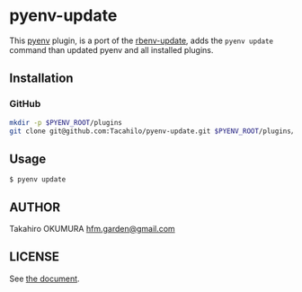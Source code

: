 # pyenv-update

This [pyenv](https://github.com/yyuu/pyenv) plugin, is a port of the [rbenv-update](https://github.com/rkh/rbenv-update), adds the `pyenv update` command than updated pyenv and all installed plugins.

## Installation

### GitHub

```sh
mkdir -p $PYENV_ROOT/plugins
git clone git@github.com:Tacahilo/pyenv-update.git $PYENV_ROOT/plugins/pyenv-update
```

## Usage

```
$ pyenv update
```

## AUTHOR

Takahiro OKUMURA hfm.garden@gmail.com

## LICENSE

See [the document](./LICENSE).
